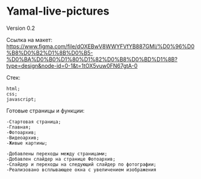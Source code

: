 # Yamal-live-pictures

Version 0.2

Ссылка на макет: 
    https://www.figma.com/file/dOXEBwV8WWYFVfYB887GMI/%D0%96%D0%B8%D0%B2%D1%8B%D0%B5-%D0%BA%D0%B0%D1%80%D1%82%D0%B8%D0%BD%D1%8B?type=design&node-id=0-1&t=1tOX5vuw0FN67gtA-0

Стек:

    html;
    css;
    javascript;


Готовые страницы и функции:

    -Стартовая страница;
    -Главная;
    -Фотоархив;
    -Видеоархив;
    -Живые картины;

    -Добавлены переходы между страницами;
    -Добавлен слайдер на странице Фотоархив;
    -Слайдер и переходы на следующий слайдер по фотографии;
    -Реализовано всплывающее окна с увеличением изображения